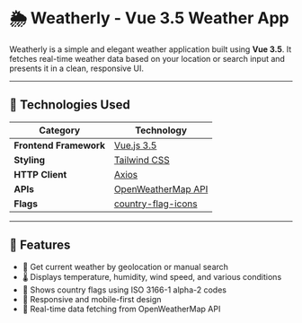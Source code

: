 # 🌦️ Weatherly - Vue 3.5 Weather App

Weatherly is a simple and elegant weather application built using **Vue 3.5**. It fetches real-time weather data based on your location or search input and presents it in a clean, responsive UI.

---

## 🧰 Technologies Used

| Category               | Technology                                                             |
| ---------------------- | ---------------------------------------------------------------------- |
| **Frontend Framework** | [Vue.js 3.5](https://vuejs.org/)                                       |
| **Styling**            | [Tailwind CSS](https://tailwindcss.com/)                               |
| **HTTP Client**        | [Axios](https://axios-http.com/)                                       |
| **APIs**               | [OpenWeatherMap API](https://openweathermap.org/)                      |
| **Flags**              | [country-flag-icons](https://www.npmjs.com/package/country-flag-icons) |

---

## 🚀 Features

- 📍 Get current weather by geolocation or manual search
- 🌡️ Displays temperature, humidity, wind speed, and various conditions
- 🎌 Shows country flags using ISO 3166-1 alpha-2 codes
- 🎨 Responsive and mobile-first design
- 🔄 Real-time data fetching from OpenWeatherMap API